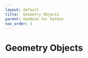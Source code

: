 ```yaml
---
layout: default
title:  Geometry Objects
parent: GeoDesk for Python
nav_order: 3
---
```


# Geometry Objects